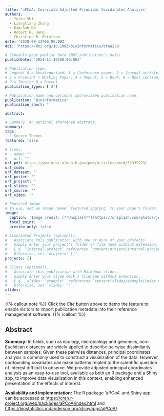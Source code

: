 ```yaml
---
title: 'aPCoA: Covariate Adjusted Principal Coordinates Analysis'
authors:
  - Yushu Shi
  - Liangliang Zhang
  - Kim-Anh Do
  - Robert R. Jenq
  - Christine B. Peterson
date: '2020-09-13T00:00:00Z'
doi: 'https://doi.org/10.1093/bioinformatics/btaa276'

# Schedule page publish date (NOT publication's date).
publishDate: '2021-11-16T00:00:00Z'

# Publication type.
# Legend: 0 = Uncategorized; 1 = Conference paper; 2 = Journal article;
# 3 = Preprint / Working Paper; 4 = Report; 5 = Book; 6 = Book section;
# 7 = Thesis; 8 = Patent
publication_types: ['2']

# Publication name and optional abbreviated publication name.
publication: 'Bioinformatics'
publication_short: ''

abstract: 

# Summary. An optional shortened abstract.
summary: 
tags:
  - Source Themes
featured: false

# links:
# - name: ""
#   url: ""
url_pdf: https://www.ncbi.nlm.nih.gov/pmc/articles/pmid/32339223/
url_code: ''
url_dataset: ''
url_poster: ''
url_project: ''
url_slides: ''
url_source: ''
url_video: ''

# Featured image
# To use, add an image named `featured.jpg/png` to your page's folder.
image:
  caption: 'Image credit: [**Unsplash**](https://unsplash.com/photos/jdD8gXaTZsc)'
  focal_point: ''
  preview_only: false

# Associated Projects (optional).
#   Associate this publication with one or more of your projects.
#   Simply enter your project's folder or file name without extension.
#   E.g. `internal-project` references `content/project/internal-project/index.md`.
#   Otherwise, set `projects: []`.
projects: []

# Slides (optional).
#   Associate this publication with Markdown slides.
#   Simply enter your slide deck's filename without extension.
#   E.g. `slides: "example"` references `content/slides/example/index.md`.
#   Otherwise, set `slides: ""`.
slides:
---
```


{{% callout note %}}
Click the _Cite_ button above to demo the feature to enable visitors to import publication metadata into their reference management software.
{{% /callout %}}

## Abstract

**Summary:** In fields, such as ecology, microbiology and genomics, non-Euclidean distances are widely applied to describe pairwise dissimilarity between samples. Given these pairwise distances, principal coordinates analysis is commonly used to construct a visualization of the data. However, confounding covariates can make patterns related to the scientific question of interest difficult to observe. We provide adjusted principal coordinates analysis as an easy-to-use tool, available as both an R package and a Shiny app, to improve data visualization in this context, enabling enhanced presentation of the effects of interest.

**Availability and implementation:** The R package 'aPCoA' and Shiny app can be accessed at https://cran.r-project.org/web/packages/aPCoA/index.html and https://biostatistics.mdanderson.org/shinyapps/aPCoA/.



